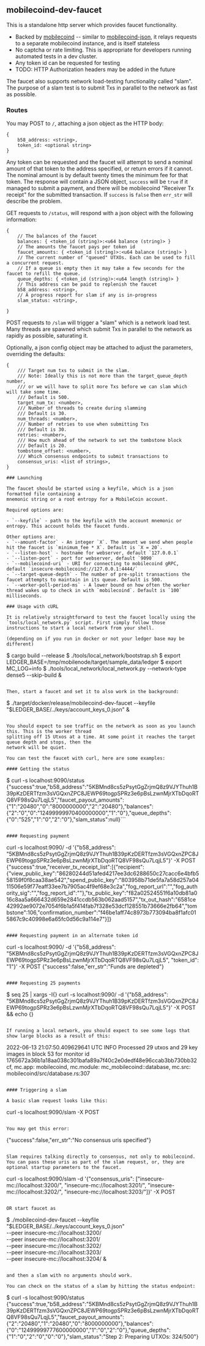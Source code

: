 ## mobilecoind-dev-faucet

This is a standalone http server which provides faucet functionality.
* Backed by [mobilecoind](../mobilecoind) -- similar to [mobilecoind-json](../mobilecoind-json), it relays requests to a separate mobilecoind instance, and is itself stateless
* No captcha or rate limiting. This is appropriate for developers running automated tests in a dev cluster.
* Any token id can be requested for testing
* TODO: HTTP Authorization headers may be added in the future

The faucet also supports network load-testing functionality called "slam".
The purpose of a slam test is to submit Txs in parallel to the network as fast as possible.

### Routes

You may POST to `/`, attaching a json object as the HTTP body:

```
{
    b58_address: <string>,
    token_id: <optional string>
}
```

Any token can be requested and the faucet will attempt to send a nominal amount of
that token to the address specified, or return errors if it cannot. The nominal amount is
by default twenty times the minimum fee for that token. The response will contain a
JSON object, `success` will be `true` if it managed to submit a payment, and there will
be mobilecoind "Receiver Tx receipt" for the submitted transaction. If `success` is `false`
then `err_str` will describe the problem.

GET requests to `/status`, will respond with a json object with the
following information:

```
{
    // The balances of the faucet
    balances: { <token_id (string)>:<u64 balance (string)> }
    // The amounts the faucet pays per token id
    faucet_amounts: { <token_id (string)>:<u64 balance (string)> }
    // The current number of "queued" UTXOs. Each can be used to fill a concurrent request.
    // If a queue is empty then it may take a few seconds for the faucet to refill the queue.
    queue_depths: { <token_id (string)>:<u64 length (string)> }
    // This address can be paid to replenish the faucet
    b58_address: <string>,
    // A progress report for slam if any is in-progress
    slam_status: <string>,

}
```

POST requests to `/slam` will trigger a "slam" which is a network load test. Many threads
are spawned which submit Txs in parallel to the network as rapidly as possible, saturating it.

Optionally, a json config object may be attached to adjust the parameters, overriding the defaults:

```
{
    /// Target num txs to submit in the slam.
    /// Note: Ideally this is not more than the target_queue_depth number,
    /// or we will have to split more Txs before we can slam which will take some time.
    /// Default is 500.
    target_num_tx: <number>,
    /// Number of threads to create during slamming
    /// Default is 30.
    num_threads: <number>,
    /// Number of retries to use when submitting Txs
    /// Default is 30.
    retries: <number>,
    /// How much ahead of the network to set the tombstone block
    /// Default is 20.
    tombstone_offset: <number>,
    /// Which consensus endpoints to submit transactions to
    consensus_uris: <list of strings>,
}

### Launching

The faucet should be started using a keyfile, which is a json formatted file containing a 
mnemonic string or a root entropy for a MobileCoin account.

Required options are:

- `--keyfile` - path to the keyfile with the account mnemonic or entropy. This account holds the faucet funds.

Other options are:
- `--amount-factor` - An integer `X`. The amount we send when people hit the faucet is `minimum_fee * X`. Default is `X = 20`.
- `--listen-host` - hostname for webserver, default `127.0.0.1`
- `--listen-port` - port for webserver, default `9090`
- `--mobilecoind-uri` - URI for connecting to mobilecoind gRPC, default `insecure-mobilecoind://127.0.0.1:4444/`
- `--target-queue-depth` - The number of pre-split transactions the faucet attempts to maintain in its queue. Default is 500.
- `--worker-poll-period-ms` - A lower bound on how often the worker thread wakes up to check in with `mobilecoind`. Default is `100` milliseconds.

### Usage with cURL

It is relatively straightforward to test the faucet locally using the `tools/local_network.py` script. First simply follow those instructions to start a local network from your shell.

(depending on if you run in docker or not your ledger base may be different)

```
$ cargo build --release
$ ./tools/local_network/bootstrap.sh
$ export LEDGER_BASE=/tmp/mobilenode/target/sample_data/ledger
$ export MC_LOG=info
$ ./tools/local_network/local_network.py --network-type dense5 --skip-build &
```

Then, start a faucet and set it to also work in the background:
```
$ ./target/docker/release/mobilecoind-dev-faucet --keyfile "$LEDGER_BASE/../keys/account_keys_0.json" &
```

You should expect to see traffic on the network as soon as you launch this. This is the worker thread
splitting off 15 Utxos at a time. At some point it reaches the target queue depth and stops, then the
network will be quiet.

You can test the faucet with curl, here are some examples:

#### Getting the status

```
$ curl -s localhost:9090/status
{"success":true,"b58_address":"5KBMnd8cs5zPsytGgZrjmQ8z9VJYThuh1B39pKzDERTfzm3sVGQxnZPC8JEWP69togpSPRz3e6pBsLzwnMjrXTbDqoRTQ8VF98sQu7LqjL5","faucet_payout_amounts":{"1":"20480","0":"8000000000","2":"20480"},"balances":{"2":"0","0":"12499999970400000000","1":"0"},"queue_depths":{"0":"525","1":"0","2":"0"},"slam_status":null}```
```

#### Requesting payment

```
curl -s localhost:9090/ -d '{"b58_address": "5KBMnd8cs5zPsytGgZrjmQ8z9VJYThuh1B39pKzDERTfzm3sVGQxnZPC8JEWP69togpSPRz3e6pBsLzwnMjrXTbDqoRTQ8VF98sQu7LqjL5"}' -X POST
{"success":true,"receiver_tx_receipt_list":[{"recipient":{"view_public_key":"86280244d51afed4217ee3dc6288650c27cacc6e4bfb558159f0f8caa38ae542","spend_public_key":"803958b71de5fa7a58d257a0411506e59f77eaff33ee7b7905ac4f9ef68e3c2a","fog_report_url":"","fog_authority_sig":"","fog_report_id":""},"tx_public_key":"f82a02524551f6a10db81a016c8aa5a666432d659e2841ccdb563b062aad5157","tx_out_hash":"6581ce42992ae9072e7054f6b1a5f414fab7f328e53dcf128551b73666e2fb64","tombstone":106,"confirmation_number":"f46be1aff74c8973b773094ba8f1afc015867c9c40998e6a65fc0d56c9a114e7"}]}
```

#### Requesting payment in an alternate token id

```
curl -s localhost:9090/ -d '{"b58_address": "5KBMnd8cs5zPsytGgZrjmQ8z9VJYThuh1B39pKzDERTfzm3sVGQxnZPC8JEWP69togpSPRz3e6pBsLzwnMjrXTbDqoRTQ8VF98sQu7LqjL5", "token_id": "1"}' -X POST
{"success":false,"err_str":"Funds are depleted"}
```

#### Requesting 25 payments

```
$ seq 25 | xargs -I{} curl -s localhost:9090/ -d '{"b58_address": "5KBMnd8cs5zPsytGgZrjmQ8z9VJYThuh1B39pKzDERTfzm3sVGQxnZPC8JEWP69togpSPRz3e6pBsLzwnMjrXTbDqoRTQ8VF98sQu7LqjL5"}' -X POST && echo {}
```

If running a local network, you should expect to see some logs that show large blocks as a result of this:

```
2022-06-13 21:07:50.409629641 UTC INFO Processed 29 utxos and 29 key images in block 53 for monitor id 1765672a36b1a18aa038c301bafa89a7f40c2e0dedf48e96ccab3bb730bb32cf, mc.app: mobilecoind, mc.module: mc_mobilecoind::database, mc.src: mobilecoind/src/database.rs:307
```

#### Triggering a slam

A basic slam request looks like this:

```
curl -s localhost:9090/slam -X POST
```

You may get this error:

```
{"success":false,"err_str":"No consensus uris specified"}
```

Slam requires talking directly to consensus, not only to mobilecoind.
You can pass these uris as part of the slam request, or, they are optional startup parameters to the faucet.

```
curl -s localhost:9090/slam -d '{"consensus_uris": ["insecure-mc://localhost:3200/", "insecure-mc://localhost:3201/", "insecure-mc://localhost:3202/", "insecure-mc://localhost:3203/"]}' -X POST
```

OR start faucet as

```
$ ./mobilecoind-dev-faucet --keyfile "$LEDGER_BASE/../keys/account_keys_0.json" \
   --peer insecure-mc://localhost:3200/ \
   --peer insecure-mc://localhost:3201/ \
   --peer insecure-mc://localhost:3202/ \
   --peer insecure-mc://localhost:3203/ \
   --peer insecure-mc://localhost:3204/ &
```

and then a slam with no arguments should work.

You can check on the status of a slam by hitting the status endpoint:

```
$ curl -s localhost:9090/status
{"success":true,"b58_address":"5KBMnd8cs5zPsytGgZrjmQ8z9VJYThuh1B39pKzDERTfzm3sVGQxnZPC8JEWP69togpSPRz3e6pBsLzwnMjrXTbDqoRTQ8VF98sQu7LqjL5","faucet_payout_amounts":{"2":"20480","1":"20480","0":"8000000000"},"balances":{"0":"12499999777600000000","1":"0","2":"0"},"queue_depths":{"1":"0","2":"0","0":"0"},"slam_status":"Step 2: Preparing UTXOs: 324/500"}
```
